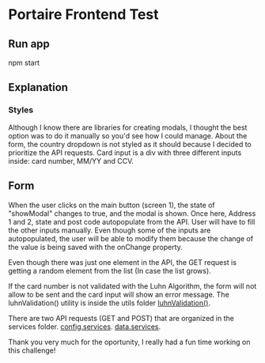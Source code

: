 # Portaire Frontend Test

## Run app
npm start

## Explanation

### Styles
Although I know there are libraries for creating modals, I thought the best option was to do it manually so you'd see how I could manage. 
About the form, the country dropdown is not styled as it should because I decided to prioritize the API requests. 
Card input is a div with three different inputs inside: card number, MM/YY and CCV.

## Form 
When the user clicks on the main button (screen 1), the state of "showModal" changes to true, and the modal is shown. Once here, Address 1 and 2, state and post code autopopulate from the API. User will have to fill the other inputs manually. Even though some of the inputs are autopopulated, the user will be able to modify them because the change of the value is being saved with the onChange property.

Even though there was just one element in the API, the GET request is getting a random element from the list (In case the list grows).

If the card number is not validated with the Luhn Algorithm, the form will not allow to be sent and the card input will show an error message. The luhnValidation() utility is inside the utils folder
[luhnValidation()](./src/utils/luhnValidation.js).

There are two API requests (GET and POST) that are organized in the services folder. 
[config.services](./src/services/config.services.js).
[data.services](./src/services/data.services.js).


Thank you very much for the oportunity, I really had a fun time working on this challenge!